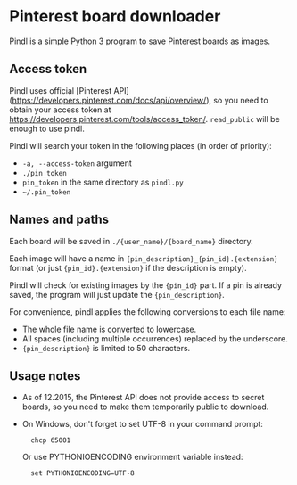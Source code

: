 # Pinterest board downloader

Pindl is a simple Python 3 program to save Pinterest boards as images.


## Access token

Pindl uses official [Pinterest API]
(https://developers.pinterest.com/docs/api/overview/), so you need to obtain
your access token at https://developers.pinterest.com/tools/access_token/.
`read_public` will be enough to use pindl.

Pindl will search your token in the following places (in order of priority):

* `-a, --access-token` argument
* `./pin_token`
* `pin_token` in the same directory as `pindl.py`
* `~/.pin_token`


## Names and paths

Each board will be saved in `./{user_name}/{board_name}` directory.

Each image will have a name in `{pin_description}_{pin_id}.{extension}`
format (or just `{pin_id}.{extension}` if the description is empty).

Pindl will check for existing images by the `{pin_id}` part. If a pin
is already saved, the program will just update the `{pin_description}`.

For convenience, pindl applies the following conversions to each file name:

* The whole file name is converted to lowercase.
* All spaces (including multiple occurrences) replaced by the underscore.
* `{pin_description}` is limited to 50 characters.


## Usage notes

* As of 12.2015, the Pinterest API does not provide access to secret
  boards, so you need to make them temporarily public to download.

* On Windows, don't forget to set UTF-8 in your command prompt:

        chcp 65001

  Or use PYTHONIOENCODING environment variable instead:

        set PYTHONIOENCODING=UTF-8
